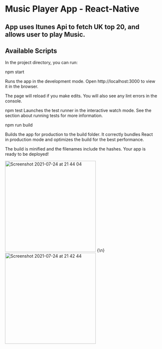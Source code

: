# Music Player App - React-Native

## App uses Itunes Api to fetch UK top 20, and allows user to play Music. 

## Available Scripts

 In the project directory, you can run:

npm start

Runs the app in the development mode.
Open http://localhost:3000 to view it in the browser.

The page will reload if you make edits.
You will also see any lint errors in the console.

npm test
Launches the test runner in the interactive watch mode.
See the section about running tests for more information.

npm run build

Builds the app for production to the build folder.
It correctly bundles React in production mode and optimizes the build for the best performance.

The build is minified and the filenames include the hashes.
Your app is ready to be deployed!

<img width="300"  alt="Screenshot 2021-07-24 at 21 44 04" src="https://user-images.githubusercontent.com/82512601/129206547-581d3cf5-d58f-43ed-aef0-451b36b1b02b.png"> {\n} <img width="300" alt="Screenshot 2021-07-24 at 21 42 44" src="https://user-images.githubusercontent.com/82512601/129206565-e5391ebf-a0b5-40bd-96dc-d0a87d960b57.png">





